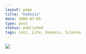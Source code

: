 ```yaml
---
layout: page
title: "Osmosis"
date: 2009-07-05
type: post
status: published
tags: catz, Life, Osmosis, Science
---
```



[![](http://imgur.com/kJruQ.jpg)](http://en.wikipedia.org/wiki/Osmosis)
